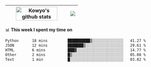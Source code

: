| <a href="https://github.com/anuraghazra/github-readme-stats"><img width="85%" src="https://github-readme-stats.vercel.app/api?username=kowyo&show_icons=true&hide_border=true&theme=transparent" alt="Kowyo's github stats" /></a> | <a href="https://github.com/anuraghazra/github-readme-stats"><img align="center" src="https://github-readme-stats.vercel.app/api/top-langs/?username=kowyo&exclude_repo=Engineering-Competition-Robot,mobile-robot&hide=c,assembly,shaderlab,hlsl,mathematica,cmake&layout=compact&hide_border=true&theme=transparent" /></a> |
| ------------- | ------------- |

📊 **This week I spent my time on**
<!--START_SECTION:waka-->

```txt
Python      18 mins         ██████████▒░░░░░░░░░░░░░░   41.27 %
JSON        12 mins         ███████▒░░░░░░░░░░░░░░░░░   29.61 %
HTML        6 mins          ███▓░░░░░░░░░░░░░░░░░░░░░   14.77 %
Other       2 mins          █▒░░░░░░░░░░░░░░░░░░░░░░░   05.08 %
Text        1 min           █░░░░░░░░░░░░░░░░░░░░░░░░   03.82 %
```

<!--END_SECTION:waka-->
